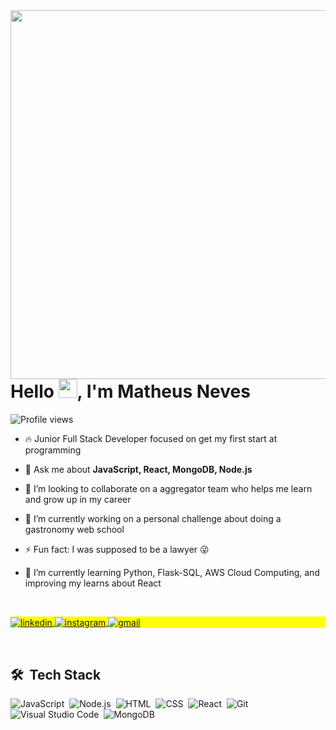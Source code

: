 <img align="right" height="590em" src="https://raw.githubusercontent.com/gist/matheu5-neve5/eede16f54de54311253b03d403138705/raw/397761830737f5d42326ae99adee74154e45d30a/githubcard.svg"/>

<h1 align="left">Hello <img src="https://raw.githubusercontent.com/kaueMarques/kaueMarques/master/hi.gif" height="30px">, I'm Matheus Neves</h1>

<p align="left"> <img src="https://komarev.com/ghpvc/?username=matheu5-neve5&color=yellow" alt="Profile views" /> </p>

- 🔥 Junior Full Stack Developer focused on get my first start at programming 

- 💬 Ask me about **JavaScript, React, MongoDB, Node.js**

- 👯 I’m looking to collaborate on a aggregator team who helps me learn and grow up in my career

- 🔭 I’m currently working on a personal challenge about doing a gastronomy web school

- ⚡ Fun fact: I was supposed to be a lawyer 😜

- 🌱 I’m currently learning Python, Flask-SQL, AWS Cloud Computing, and improving my learns about React 

<br>

<p align="left" style="background:yellow">
<a href="https://www.linkedin.com/in/matheus-neves-a71726232/" target="_blank">
  <img align="center" src="https://img.shields.io/badge/-linkedin-05122A?style=flat&logo=linkedin" alt="linkedin"/>
</a>
<a href="https://instagram.com/matheusbasic" target="_blank">
 <img align="center" src="https://img.shields.io/badge/-instagram-05122A?style=flat&logo=instagram" alt="instagram"/>
<a href="mailto:matheus.almn@gmail.com" target="_blank">
 <img align="center" src="https://img.shields.io/badge/-gmail-05122A?style=flat&logo=gmail" alt="gmail"/>
</a>
</p>

<br>

## 🛠 &nbsp;Tech Stack

![JavaScript](https://img.shields.io/badge/-JavaScript-05122A?style=flat&logo=javascript)&nbsp;
![Node.js](https://img.shields.io/badge/-Node.js-05122A?style=flat&logo=node.js)&nbsp;
![HTML](https://img.shields.io/badge/-HTML-05122A?style=flat&logo=HTML5)&nbsp;
![CSS](https://img.shields.io/badge/-CSS-05122A?style=flat&logo=CSS3&logoColor=1572B6)&nbsp;
![React](https://img.shields.io/badge/-React-05122A?style=flat&logo=react)&nbsp;
![Git](https://img.shields.io/badge/-Git-05122A?style=flat&logo=git)&nbsp;
![Visual Studio Code](https://img.shields.io/badge/-Visual%20Studio%20Code-05122A?style=flat&logo=visual-studio-code&logoColor=007ACC)&nbsp;
![MongoDB](https://img.shields.io/badge/-Mongo%20DB-05122A?style=flat&logo=mongodb&logoColor=Green)&nbsp;


<!--
[![Top Langs](https://github-readme-stats.vercel.app/api/top-langs/?username=anuraghazra&layout=compact&theme=maroongold)](https://github.com/anuraghazra/github-readme-stats)
-->





